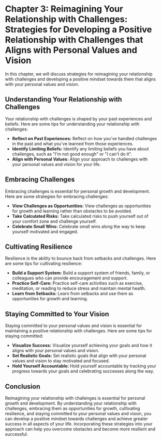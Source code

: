 Chapter 3: Reimagining Your Relationship with Challenges: Strategies for Developing a Positive Relationship with Challenges that Aligns with Personal Values and Vision
=======================================================================================================================================================================

In this chapter, we will discuss strategies for reimagining your relationship with challenges and developing a positive mindset towards them that aligns with your personal values and vision.

Understanding Your Relationship with Challenges
-----------------------------------------------

Your relationship with challenges is shaped by your past experiences and beliefs. Here are some tips for understanding your relationship with challenges:

* **Reflect on Past Experiences:** Reflect on how you've handled challenges in the past and what you've learned from those experiences.
* **Identify Limiting Beliefs:** Identify any limiting beliefs you have about challenges, such as "I'm not good enough" or "I can't do it".
* **Align with Personal Values:** Align your approach to challenges with your personal values and vision for your life.

Embracing Challenges
--------------------

Embracing challenges is essential for personal growth and development. Here are some strategies for embracing challenges:

* **View Challenges as Opportunities:** View challenges as opportunities for growth and learning rather than obstacles to be avoided.
* **Take Calculated Risks:** Take calculated risks to push yourself out of your comfort zone and challenge yourself.
* **Celebrate Small Wins:** Celebrate small wins along the way to keep yourself motivated and engaged.

Cultivating Resilience
----------------------

Resilience is the ability to bounce back from setbacks and challenges. Here are some tips for cultivating resilience:

* **Build a Support System:** Build a support system of friends, family, or colleagues who can provide encouragement and support.
* **Practice Self-Care:** Practice self-care activities such as exercise, meditation, or reading to reduce stress and maintain mental health.
* **Learn from Setbacks:** Learn from setbacks and use them as opportunities for growth and learning.

Staying Committed to Your Vision
--------------------------------

Staying committed to your personal values and vision is essential for maintaining a positive relationship with challenges. Here are some tips for staying committed:

* **Visualize Success:** Visualize yourself achieving your goals and how it aligns with your personal values and vision.
* **Set Realistic Goals:** Set realistic goals that align with your personal values and vision to stay motivated and focused.
* **Hold Yourself Accountable:** Hold yourself accountable by tracking your progress towards your goals and celebrating successes along the way.

Conclusion
----------

Reimagining your relationship with challenges is essential for personal growth and development. By understanding your relationship with challenges, embracing them as opportunities for growth, cultivating resilience, and staying committed to your personal values and vision, you can develop a positive mindset towards challenges and achieve greater success in all aspects of your life. Incorporating these strategies into your approach can help you overcome obstacles and become more resilient and successful.
